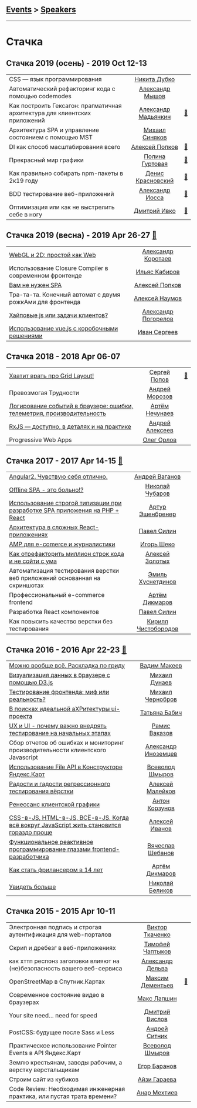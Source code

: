 ## [Events](../README.md) > [Speakers](../speakers.md)
---

# Стачка

## Стачка 2019 (осень) - 2019 Oct 12-13 
| | | |
| --- | :---: | --- |
| CSS — язык программирования  |  [Никита Дубко](../../speakers/Никита%20Дубко.md)  |    |
| Автоматический рефакторинг кода с помощью codemodes  |  [Александр Мышов](../../speakers/Александр%20Мышов.md)  |    |
| Как построить Гексагон: прагматичная архитектура для клиентских приложений  |  [Александр Мадьянкин](../../speakers/Александр%20Мадьянкин.md)  | [:notebook:](https://nastachku.ru/images/companies/1/archives_presentation/inno_2019/frontend/Madyankin.pdf)   |
| Архитектура SPA и управление состоянием с помощью MST  |  [Михаил Синяков](../../speakers/Михаил%20Синяков.md)  |    |
| DI как способ масштабирования всего  |  [Алексей Попков](../../speakers/Алексей%20Попков.md)  | [:notebook:](https://nastachku.ru/images/companies/1/archives_presentation/inno_2019/frontend/Popkov.pdf)   |
| Прекрасный мир графики  |  [Полина Гуртовая](../../speakers/Полина%20Гуртовая.md)  | [:notebook:](https://nastachku.ru/images/companies/1/archives_presentation/inno_2019/frontend/Gurtovaya.pdf)   |
| Как правильно собирать npm-пакеты в 2к19 году  |  [Денис Красновский](../../speakers/Денис%20Красновский.md)  | [:notebook:](https://nastachku.ru/images/companies/1/archives_presentation/inno_2019/frontend/Krasnovskiy.pdf)   |
| BDD тестирование веб-приложений  |  [Александр Иосса](../../speakers/Александр%20Иосса.md)  | [:notebook:](https://nastachku.ru/images/companies/1/archives_presentation/inno_2019/frontend/Iossa.pptx)   |
| Оптимизация или как не выстрелить себе в ногу  |  [Дмитрий Ивко](../../speakers/Дмитрий%20Ивко.md)  | [:notebook:](https://nastachku.ru/images/companies/1/archives_presentation/inno_2019/frontend/Ivko.pptx)   |
## Стачка 2019 (весна) - 2019 Apr 26-27 [:movie_camera:](https://www.youtube.com/playlist?list=PL8EJzNcJZNp2AMwQWiFhpGjhkjUwghXBg)
| | | |
| --- | :---: | --- |
| [WebGL и 2D: простой как Web](https://www.youtube.com/watch?v=7cbshfHfULs)  |  [Александр Коротаев](../../speakers/Александр%20Коротаев.md)  |    |
| Использование Closure Compiler в современном фронтенде  |  [Ильяс Кабиров](../../speakers/Ильяс%20Кабиров.md)  |    |
| [Вам не нужен SPA](https://www.youtube.com/watch?v=LsGqLWXvMN8)  |  [Алексей Попков](../../speakers/Алексей%20Попков.md)  |    |
| Тра-та-та. Конечный автомат с двумя рожкАми для фронтенда  |  [Алексей Наумов](../../speakers/Алексей%20Наумов.md)  |    |
| [Хайповые js или задачи клиентов?](https://www.youtube.com/watch?v=hqLApt7pfpI)  |  [Александр Погорелов](../../speakers/Александр%20Погорелов.md)  |    |
| [Использование vue.js c коробочными решениями](https://www.youtube.com/watch?v=dZ2042mJksg)  |  [Иван Сергеев](../../speakers/Иван%20Сергеев.md)  |    |
## Стачка 2018 - 2018 Apr 06-07 
| | | |
| --- | :---: | --- |
| [Хватит врать про Grid Layout!](https://youtu.be/6ppwhIHMWr4)  |  [Сергей Попов](../../speakers/Сергей%20Попов.md)  | [:notebook:](http://sergeypopov.site/presentation/stop-grid-2.pdf)   |
| Превозмогая Трудности  |  [Андрей Морозов](../../speakers/Андрей%20Морозов.md)  |    |
| [Логирование событий в браузере: ошибки, телеметрия, производительность](https://youtu.be/dFKfYSfPH7c)  |  [Артём Нечунаев](../../speakers/Артём%20Нечунаев.md)  |    |
| [RxJS — доступно, в деталях и на практике](https://youtu.be/MnY7RwUrgqI)  |  [Андрей Алексеев](../../speakers/Андрей%20Алексеев.md)  |    |
| Progressive Web Apps  |  [Олег Орлов](../../speakers/Олег%20Орлов.md)  |    |
## Стачка 2017 - 2017 Apr 14-15 [:movie_camera:](https://www.youtube.com/playlist?list=PL8EJzNcJZNp2x5jYzUwqPFEAc0xd4sxvf)
| | | |
| --- | :---: | --- |
| [Angular2. Чувствую себя отлично.](https://www.youtube.com/watch?v=JgaPXMEymPU)  |  [Андрей Ваганов](../../speakers/Андрей%20Ваганов.md)  |    |
| [Offline SPA - это больно!?](https://www.youtube.com/watch?v=HHKsZuGKhdY)  |  [Николай Чубаров](../../speakers/Николай%20Чубаров.md)  |    |
| [Использование строгой типизации при разработке SPA приложения на PHP + React](https://www.youtube.com/watch?v=H3y5b_ixNkI)  |  [Артур Эшенбренер](../../speakers/Артур%20Эшенбренер.md)  |    |
| [Архитектура в сложных React-приложениях](https://www.youtube.com/watch?v=mYIMQBALGtk)  |  [Павел Силин](../../speakers/Павел%20Силин.md)  |    |
| [AMP для e-comerce и журналистики](https://www.youtube.com/watch?v=x9jySsNg1E4)  |  [Игорь Шеко](../../speakers/Игорь%20Шеко.md)  |    |
| [Как отрефакторить миллион строк кода и не сойти с ума](https://www.youtube.com/watch?v=qDYxrg1UNxo)  |  [Алексей Золотых](../../speakers/Алексей%20Золотых.md)  |    |
| Автоматизация тестирования верстки веб приложений основанная на скриншотах  |  [Эмиль Хуснетдинов](../../speakers/Эмиль%20Хуснетдинов.md)  |    |
| Профессиональный e-commerce frontend  |  [Артём Дикмаров](../../speakers/Артём%20Дикмаров.md)  |    |
| Разработка React компонентов  |  [Павел Силин](../../speakers/Павел%20Силин.md)  |    |
| Как повысить качество верстки без тестирования  |  [Кирилл Чистобородов](../../speakers/Кирилл%20Чистобородов.md)  |    |
## Стачка 2016 - 2016 Apr 22-23 [:movie_camera:](https://www.youtube.com/playlist?list=PL8EJzNcJZNp19Edpjwv-8eHWdm3RpLsNI)
| | | |
| --- | :---: | --- |
| [Можно вообще всё. Раскладка по гриду](https://www.youtube.com/watch?v=2sIMib9co0Y)  |  [Вадим Макеев](../../speakers/Вадим%20Макеев.md)  |    |
| [Визуализация данных в браузере с помощью D3.js](https://www.youtube.com/watch?v=mpCvE8lhFnw)  |  [Михаил Дунаев](../../speakers/Михаил%20Дунаев.md)  |    |
| [Тестирование фронтенда: миф или реальность?](https://www.youtube.com/watch?v=XRcZEofnIdw)  |  [Михаил Чернобров](../../speakers/Михаил%20Чернобров.md)  |    |
| [В поисках идеальной аХРитектуры ui-проекта](https://www.youtube.com/watch?v=bKu4RnbsTPM)  |  [Татьяна Бабич](../../speakers/Татьяна%20Бабич.md)  |    |
| [UX и UI - почему важно внедрять тестирование на начальных этапах](https://www.youtube.com/watch?v=Imla1i-OH6U)  |  [Рамис Ваказов](../../speakers/Рамис%20Ваказов.md)  |    |
| Cбор отчетов об ошибках и мониторинг производительности клиентского Javascript  |  [Александр Иноземцев](../../speakers/Александр%20Иноземцев.md)  |    |
| [Использование File API в Конструкторе Яндекс.Карт](https://www.youtube.com/watch?v=WCY7dE7ASdY)  |  [Всеволод Шмыров](../../speakers/Всеволод%20Шмыров.md)  |    |
| [Радости и гадости регрессионного тестирования вёрстки](https://www.youtube.com/watch?v=nrFX3OuuqFU)  |  [Алексей Малейков](../../speakers/Алексей%20Малейков.md)  |    |
| [Ренессанс клиентской графики](https://www.youtube.com/watch?v=ZCN7m2nqf2s)  |  [Антон Корзунов](../../speakers/Антон%20Корзунов.md)  |    |
| [CSS-в-JS, HTML-в-JS, ВСЁ-в-JS. Когда всё вокруг JavaScript жить становится гораздо проще](https://www.youtube.com/watch?v=pPR0M-6eP20)  |  [Алексей Иванов](../../speakers/Алексей%20Иванов.md)  |    |
| [Функциональное реактивное программирование глазами frontend-разработчика](https://www.youtube.com/watch?v=NofY-NnW7tk)  |  [Вячеслав Шебанов](../../speakers/Вячеслав%20Шебанов.md)  |    |
| [Как стать фрилансером в 14 лет](https://www.youtube.com/watch?v=KqbdVGxIROQ)  |  [Артём Дикмаров](../../speakers/Артём%20Дикмаров.md)  |    |
| [Увидеть больше](https://www.youtube.com/watch?v=hNDOLBXA0M8)  |  [Николай Беликов](../../speakers/Николай%20Беликов.md)  |    |
## Стачка 2015 - 2015 Apr 10-11 
| | | |
| --- | :---: | --- |
| Электронная подпись и строгая аутентификация для web-порталов  |  [Виктор Ткаченко](../../speakers/Виктор%20Ткаченко.md)  |    |
| Скрип и дребезг в веб-приложениях  |  [Тимофей Чаптыков](../../speakers/Тимофей%20Чаптыков.md)  |    |
| как хттп респонз заголовки влияют на (не)безопасность вашего веб-сервиса  |  [Александр Дельва](../../speakers/Александр%20Дельва.md)  |    |
| OpenStreetMap в Спутник.Картах  |  [Максим Дементьев](../../speakers/Максим%20Дементьев.md)  | [:notebook:](https://www.slideshare.net/MaximDementyev/presentation-46900231)   |
| Современное состояние видео в браузерах  |  [Макс Лапшин](../../speakers/Макс%20Лапшин.md)  |    |
| Your site need… need for speed  |  [Дмитрий Вислов](../../speakers/Дмитрий%20Вислов.md)  |    |
| PostCSS: будущее после Sass и Less  |  [Андрей Ситник](../../speakers/Андрей%20Ситник.md)  |    |
| Практическое использование Pointer Events в API Яндекс.Карт  |  [Всеволод Шмыров](../../speakers/Всеволод%20Шмыров.md)  |    |
| Землю крестьянам, заводы рабочим, а верстку верстальщикам  |  [Егор Баранов](../../speakers/Егор%20Баранов.md)  |    |
| Строим сайт из кубиков  |  [Айзи Гараева](../../speakers/Айзи%20Гараева.md)  |    |
| Code Review: Необходимая инженерная практика, или пустая трата времени?  |  [Анар Мехтиев](../../speakers/Анар%20Мехтиев.md)  |    |
